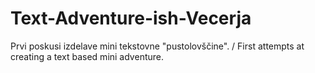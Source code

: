 # Text-Adventure-ish-Vecerja
Prvi poskusi izdelave mini tekstovne "pustolovščine". / First attempts at creating a text based mini adventure. 
